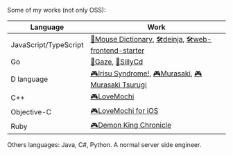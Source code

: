 Some of my works (not only OSS):

| Language              | Work                                                                                                                                                                                                                    |
| --------------------- | ----------------------------------------------------------------------------------------------------------------------------------------------------------------------------------------------------------------------- |
| JavaScript/TypeScript | [📘Mouse Dictionary](https://github.com/wtetsu/mouse-dictionary), [🛠️deinja](https://github.com/wtetsu/deinja), [🛠️web-frontend-starter](https://github.com/wtetsu/web-frontend-starter)                                                                                  |
| Go                    | [🔧Gaze](https://github.com/wtetsu/gaze), [🔧SillyCd](https://github.com/wtetsu/sillycd)                                                                                                                                    |
| D language            | [🎮Irisu Syndrome!](https://irisusyndrome.fandom.com/wiki/Kyouko_Irisu), [🎮Murasaki](https://store.steampowered.com/app/392030/Murasaki/), [🎮Murasaki Tsurugi](https://store.steampowered.com/app/865060/Murasaki_Tsurugi/) |
| C++                   | [🎮LoveMochi](http://katatema.main.jp/love/manual.html)                                                                                                                                                                   |
| Objective-C           | [🎮LoveMochi for iOS](http://katatema.main.jp/lovemochi/index.html)                                                                                                                                                       |
| Ruby                  | [🎮Demon King Chronicle](https://playism.com/product/demon-king-chronicle)                                                                                                                                                |

Others languages: Java, C#, Python. A normal server side engineer.
